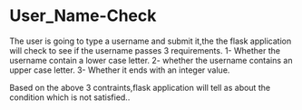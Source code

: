 # User_Name-Check
The user is going to type a username and submit it,the the flask application will check to see if the username
passes 3 requirements.
  1- Whether the username contain a lower case letter.
  2- whether the username contains an upper case letter.
  3- Whether it ends with an integer value.
  
Based on the above 3 contraints,flask application will tell as about the condition which is not satisfied..

